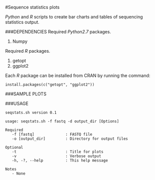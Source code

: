 #Sequence statistics plots

_Python_ and _R_ scripts to create bar charts and tables of sequencing statistics output.

###DEPENDENCIES
Required _Python2.7_ packages.

1. Numpy

Required _R_ packages.

1. getopt
2. ggplot2

Each _R_ package can be installed from CRAN by running the command:
```
install.packages(c("getopt", "ggplot2"))
```

###SAMPLE PLOTS

###USAGE
```
seqstats.sh version 0.1

usage: seqstats.sh -f fastq -d output_dir [Options]

Required
   -f [fastq]              : FASTQ file
   -o [output_dir]         : Directory for output files

Optional
   -t                      : Title for plots
   -v                      : Verbose output
   -h, -?, --help          : This help message

Notes
   - None
```
